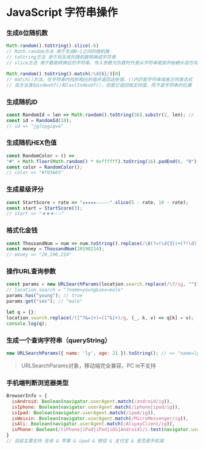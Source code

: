 # JavaScript 字符串操作

### 生成6位随机数

```javascript
Math.random().toString().slice(-6)
// Math.random方法 用于生成0~1之间的随机数
// toString方法 用于将生成的随机数转换成字符串
// slice方法 用于截取转换后的字符串，传入参数为负数时代表从字符串尾部开始朝头部方向截取
```

```javascript
Math.random().toString().match(/\d{6}/)[0]
// match()方法，在字符串内找到相应的值并返回这些值，()内匹配字符串或者正则表达式
// 该方法类似indexOf()和lastIndexOf()，但是它返回指定的值，而不是字符串的位置
```

### 生成随机ID

```javascript
const RandomId = len => Math.random().toString(36).substr(2, len); // .toString(36)代表36进制
const id = RandomId(10);
// id => "jg7zpgiqva"
```

### 生成随机HEX色值

```javascript
const RandomColor = () =>
"#" + Math.floor(Math.random() * 0xffffff).toString(16).padEnd(6, "0");
const color = RandomColor();
// color => "#f03665"
```

### 生成星级评分

```javascript
const StartScore = rate => "★★★★★☆☆☆☆☆".slice(5 - rate, 10 - rate);
const start = StartScore(3);
// start => "★★★☆☆"
```

### 格式化金钱

```javascript
const ThousandNum = num => num.toString().replace(/\B(?=(\d{3})+(?!\d))/g, ",");
const money = ThousandNum(20190214);
// money => "20,190,214"
```

### 操作URL查询参数

```javascript
const params = new URLSearchParams(location.search.replace(/\?/ig, ""));
// location.search = "?name=young&sex=male"
params.has("young"); // true
params.get("sex"); // "male"
```

```javascript
let q = {};
location.search.replace(/([^?&=]+)=([^&]+)/g, (_, k, v) => q[k] = v);
console.log(q);
```

### 生成一个查询字符串（queryString）

```javascript
new URLSearchParams({ name: 'ly', age: 21 }).toString(); // => "name=ly&age=21"
```

> URLSearchParams对象，移动端完全兼容，PC ie不支持

### 手机端判断浏览器类型

```javascript
BrowserInfo = {      
  isAndroid: Boolean(navigator.userAgent.match(/android/ig)),      
  isIphone: Boolean(navigator.userAgent.match(/iphone|ipod/ig)),      
  isIpad: Boolean(navigator.userAgent.match(/ipad/ig)),      
  isWeixin: Boolean(navigator.userAgent.match(/MicroMessenger/ig)),      
  isAli: Boolean(navigator.userAgent.match(/AlipayClient/ig)),
  isPhone: Boolean(/(iPhone|iPad|iPod|iOS|Android)/i.test(navigator.userAgent))
}
// 目前主要支持 安卓 & 苹果 & ipad & 微信 & 支付宝 & 是否是手机端
```


